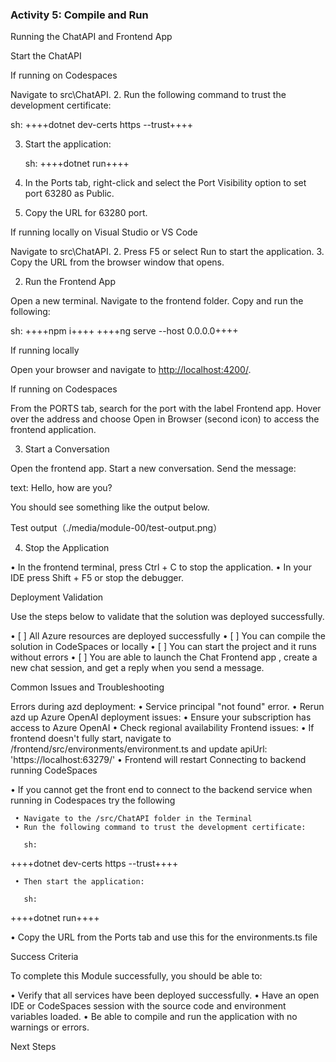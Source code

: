 ### Activity 5: Compile and Run

Running the ChatAPI and Frontend App

 Start the ChatAPI

If running on Codespaces

 Navigate to src\ChatAPI.
2. Run the following command to trust the development certificate:

   sh:
++++dotnet dev-certs https --trust++++

3. Start the application:

   sh:
++++dotnet run++++

4. In the Ports tab, right-click and select the Port Visibility option to set port 63280 as Public.
5. Copy the URL for 63280 port.

If running locally on Visual Studio or VS Code

 Navigate to src\ChatAPI.
2. Press F5 or select Run to start the application.
3. Copy the URL from the browser window that opens.

2. Run the Frontend App

 Open a new terminal. Navigate to the frontend folder.
 Copy and run the following:

   sh:
++++npm i++++
  ++++ng serve --host 0.0.0.0++++

If running locally

 Open your browser and navigate to <http://localhost:4200/>.

If running on Codespaces

 From the PORTS tab, search for the port with the label Frontend app. Hover over the address and choose Open in Browser (second icon) to access the frontend application.

3. Start a Conversation

 Open the frontend app.
 Start a new conversation.
 Send the message:

   text:
Hello, how are you?

 You should see something like the output below.

   Test output（./media/module-00/test-output.png）

4. Stop the Application

• In the frontend terminal, press Ctrl + C to stop the application.
• In your IDE press Shift + F5 or stop the debugger.

Deployment Validation

Use the steps below to validate that the solution was deployed successfully.

• [ ] All Azure resources are deployed successfully
• [ ] You can compile the solution in CodeSpaces or locally
• [ ] You can start the project and it runs without errors
• [ ] You are able to launch the Chat Frontend app , create a new chat session, and get a reply when you send a message.

Common Issues and Troubleshooting

 Errors during azd deployment:
   • Service principal "not found" error.
   • Rerun azd up
 Azure OpenAI deployment issues:
   • Ensure your subscription has access to Azure OpenAI
   • Check regional availability
 Frontend issues:
   • If frontend doesn't fully start, navigate to /frontend/src/environments/environment.ts and update apiUrl: 'https://localhost:63279/'
   • Frontend will restart
 Connecting to backend running CodeSpaces

   • If you cannot get the front end to connect to the backend service when running in Codespaces try the following

     • Navigate to the /src/ChatAPI folder in the Terminal
     • Run the following command to trust the development certificate:

       sh:
++++dotnet dev-certs https --trust++++

     • Then start the application:

       sh:
++++dotnet run++++

   • Copy the URL from the Ports tab and use this for the environments.ts file

Success Criteria

To complete this Module successfully, you should be able to:

• Verify that all services have been deployed successfully.
• Have an open IDE or CodeSpaces session with the source code and environment variables loaded.
• Be able to compile and run the application with no warnings or errors.

Next Steps
